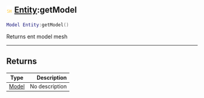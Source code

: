 ## ![shared](../../.gitbook/assets/shared.png) [Entity](https://iaswiki.rawr.dev/readme/entity):getModel

```lua
Model Entity:getModel()
```

Returns ent model mesh

------
## Returns

| Type   | Description |
| ------ | ----------: |
| [Model](https://iaswiki.rawr.dev/readme/model) | No description |

